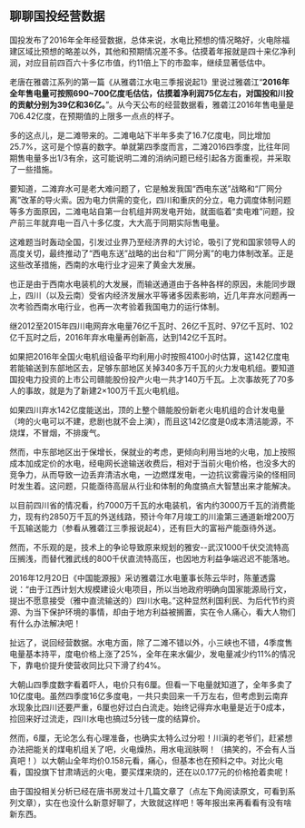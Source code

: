 ## 聊聊国投经营数据
国投发布了2016年全年经营数据，总体来说，水电比预想的情况略好，火电除福建区域比预想的略差以外，其他和预期情况差不多。估摸着年报就是四十来亿净利润，对应目前四百六十多亿市值，约11倍上下的市盈率，继续显著低估中。

老唐在雅砻江系列的第一篇《从雅砻江水电三季报说起1》里说过雅砻江“**2016年全年售电量可按照690~700亿度毛估估，估摸着净利润75亿左右，对国投和川投的贡献分别为39亿和36亿。**”。从今天公布的经营数据看，雅砻江2016年售电量是706.42亿度，在预期值的上限多一点点的样子。

多的这点儿，是二滩带来的。二滩电站下半年多卖了16.7亿度电，同比增加25.7%，这可是个惊喜的数字。单就第四季度而言，二滩2016四季度，比往年同期售电量多出1/3有余，这可能说明二滩的消纳问题已经引起各方面重视，并采取了一些措施。

要知道，二滩弃水可是老大难问题了，它是触发我国“西电东送”战略和“厂网分离”改革的导火索。因为电力供需的变化，四川和重庆的分立，电力调度体制问题等多方面原因，二滩电站自第一台机组并网发电开始，就面临着“卖电难”问题，投产前三年就弃电一百八十多亿度，大大高于同期实际售电量。

这难题当时轰动全国，引发过业界乃至经济界的大讨论，吸引了党和国家领导人的高度关切，最终推动了“西电东送”战略的出台和“厂网分离”的电力体制改革。正是这些改革措施，西南的水电行业才迎来了黄金大发展。

也正是由于西南水电装机的大发展，而输送通道由于各种各样的原因，未能同步跟上，四川（以及云南）受省内经济发展水平等诸多因素影响，近几年弃水问题再一次考验西南水电行业，也再一次考验着我国电力的运行体制。

继2012至2015年四川电网弃水电量76亿千瓦时、26亿千瓦时、97亿千瓦时、102亿千瓦时之后，2016年弃水电量再创新高，达到142亿千瓦时。

如果把2016年全国火电机组设备平均利用小时按照4100小时估算，这142亿度电若能输送到东部地区去，足够东部地区关掉340多万千瓦的火力发电机组。要知道国投电力投资的上市公司赣能股份投产火电一共才140万千瓦。上次事故死了70多人的事故，就是为了新建2×100万千瓦火电机组。

如果四川弃水142亿度能送出，顶的上整个赣能股份新老火电机组的合计发电量（垮的火电可以不建，悲剧也就不会上演），而且这142亿度是0成本清洁能源，不烧煤，不冒烟，不排废气。

然而，中东部地区出于保增长，保就业的考虑，更倾向利用当地的火电，加上按照成本加成定价的水电，经电网长途输送收费后，相对于当前火电价格，也没多大的竞争力，从而导致一边丢弃清洁水电，一边燃煤发电，一边抗议雾霾污染的怪相同时发生着。这问题，只能亟待高层从行业和体制的角度搞点大智慧出来才能解决。

以目前四川省的情况看，约7000万千瓦的水电装机，省内约3000万千瓦的消费能力，现有约2850万千瓦的外送线路，预计今年7月竣工的川渝第三通道新增200万千瓦输送能力（参看从雅砻江三季报说起4），还有巨大的富裕产能亟待外送。

然而，不乐观的是，技术上的争论导致原来规划的雅安--武汉1000千伏交流特高压搁浅，而替代雅武线的800千伏直流特高压，也因地方利益争端迟迟不能落地。

2016年12月20日《中国能源报》采访雅砻江水电董事长陈云华时，陈董透露说：“由于江西计划大规模建设火电项目，所以当地政府明确向国家能源局行文，提出不愿意接受（雅中直流输送的）四川水电。”这种显然利国利民、为后代节约资源、为当下保护环境的事情，却由于地方利益被搁置，实在令人痛心，看大人物们有什么办法解决吧！

扯远了，说回经营数据。水电方面，除了二滩不错以外，小三峡也不错，4季度售电量基本持平，度电价格上涨了25%，全年在来水偏少，发电量减少约11%的情况下，靠电价提升使营收同比只下滑了约4%。

大朝山四季度数字看着吓人，电价只有6厘。但看一下电量就知道了，全年多卖了10亿度电。虽然四季度16亿多度电，一共只卖回来一千万左右，但考虑到云南弃水现象比四川还要严重，6厘也好过白白流走。始终记得弃水电量是近于0成本，捡回来好过流走，四川水电也搞过5分钱一度的结算价。

然而，6厘，无论怎么有心理准备，也确实太特么过分啦！川滇的老爷们，赶紧想办法把能关的煤电机组关了吧，火电燥热，用水电润肤啊！（搞笑的，不会有人当真吧！）以大朝山全年均价0.158元看，痛心，但基本也在预料之中。对比火电看，国投旗下甘肃靖远的火电，要买煤来烧的，还在以0.177元的价格抢着卖呢！

由于国投相关分析已经在唐书房发过十几篇文章了（点左下角阅读原文，可看到系列文章），实在也没什么新意好聊了，大致就这样吧！等年报出来再看看有没有啥新东西。